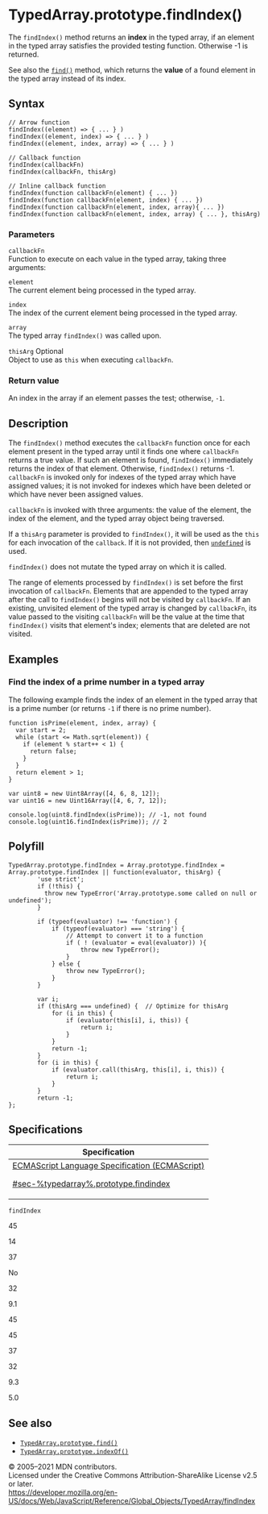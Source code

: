 # TypedArray.prototype.findIndex()

The `findIndex()` method returns an **index** in the typed array, if an element in the typed array satisfies the provided testing function. Otherwise -1 is returned.

See also the [`find()`](find) method, which returns the **value** of a found element in the typed array instead of its index.

## Syntax

    // Arrow function
    findIndex((element) => { ... } )
    findIndex((element, index) => { ... } )
    findIndex((element, index, array) => { ... } )

    // Callback function
    findIndex(callbackFn)
    findIndex(callbackFn, thisArg)

    // Inline callback function
    findIndex(function callbackFn(element) { ... })
    findIndex(function callbackFn(element, index) { ... })
    findIndex(function callbackFn(element, index, array){ ... })
    findIndex(function callbackFn(element, index, array) { ... }, thisArg)

### Parameters

`callbackFn`  
Function to execute on each value in the typed array, taking three arguments:

`element`  
The current element being processed in the typed array.

`index`  
The index of the current element being processed in the typed array.

`array`  
The typed array `findIndex()` was called upon.

`thisArg` <span class="badge inline optional">Optional</span>  
Object to use as `this` when executing `callbackFn`.

### Return value

An index in the array if an element passes the test; otherwise, `-1`.

## Description

The `findIndex()` method executes the `callbackFn` function once for each element present in the typed array until it finds one where `callbackFn` returns a true value. If such an element is found, `findIndex()` immediately returns the index of that element. Otherwise, `findIndex()` returns -1. `callbackFn` is invoked only for indexes of the typed array which have assigned values; it is not invoked for indexes which have been deleted or which have never been assigned values.

`callbackFn` is invoked with three arguments: the value of the element, the index of the element, and the typed array object being traversed.

If a `thisArg` parameter is provided to `findIndex()`, it will be used as the `this` for each invocation of the `callback`. If it is not provided, then [`undefined`](../undefined) is used.

`findIndex()` does not mutate the typed array on which it is called.

The range of elements processed by `findIndex()` is set before the first invocation of `callbackFn`. Elements that are appended to the typed array after the call to `findIndex()` begins will not be visited by `callbackFn`. If an existing, unvisited element of the typed array is changed by `callbackFn`, its value passed to the visiting `callbackFn` will be the value at the time that `findIndex()` visits that element's index; elements that are deleted are not visited.

## Examples

### Find the index of a prime number in a typed array

The following example finds the index of an element in the typed array that is a prime number (or returns `-1` if there is no prime number).

    function isPrime(element, index, array) {
      var start = 2;
      while (start <= Math.sqrt(element)) {
        if (element % start++ < 1) {
          return false;
        }
      }
      return element > 1;
    }

    var uint8 = new Uint8Array([4, 6, 8, 12]);
    var uint16 = new Uint16Array([4, 6, 7, 12]);

    console.log(uint8.findIndex(isPrime)); // -1, not found
    console.log(uint16.findIndex(isPrime)); // 2

## Polyfill

    TypedArray.prototype.findIndex = Array.prototype.findIndex = Array.prototype.findIndex || function(evaluator, thisArg) {
            'use strict';
            if (!this) {
              throw new TypeError('Array.prototype.some called on null or undefined');
            }

            if (typeof(evaluator) !== 'function') {
                if (typeof(evaluator) === 'string') {
                    // Attempt to convert it to a function
                    if ( ! (evaluator = eval(evaluator)) ){
                        throw new TypeError();
                    }
                } else {
                    throw new TypeError();
                }
            }

            var i;
            if (thisArg === undefined) {  // Optimize for thisArg
                for (i in this) {
                    if (evaluator(this[i], i, this)) {
                        return i;
                    }
                }
                return -1;
            }
            for (i in this) {
                if (evaluator.call(thisArg, this[i], i, this)) {
                    return i;
                }
            }
            return -1;
    };

## Specifications

<table>
<thead>
<tr class="header">
<th>Specification</th>
</tr>
</thead>
<tbody>
<tr class="odd">
<td>
<a href="#">ECMAScript Language Specification (ECMAScript) 
<br/>

<span class="small">#sec-%typedarray%.prototype.findindex</span>
</a>
</td>
</tr>
</tbody>
</table>

`findIndex`

45

14

37

No

32

9.1

45

45

37

32

9.3

5.0

## See also

-   [`TypedArray.prototype.find()`](find)
-   [`TypedArray.prototype.indexOf()`](indexof)

© 2005–2021 MDN contributors.  
Licensed under the Creative Commons Attribution-ShareAlike License v2.5 or later.  
<a href="https://developer.mozilla.org/en-US/docs/Web/JavaScript/Reference/Global_Objects/TypedArray/findIndex" class="_attribution-link">https://developer.mozilla.org/en-US/docs/Web/JavaScript/Reference/Global_Objects/TypedArray/findIndex</a>
